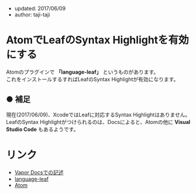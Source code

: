 - updated: 2017/06/09
- author: taji-taji

# AtomでLeafのSyntax Highlightを有効にする

Atomのプラグインで **「language-leaf」** というものがあります。  
これをインストールするすればLeafのSyntax Highlightが有効になります。  

## ● 補足

現在(2017/06/09)、XcodeではLeafに対応するSyntax Highlightはありません。  
LeafのSyntax Highlightがつけられるのは、Docsによると、Atomの他に **Visual Studio Code** もあるようです。

# リンク

- [Vapor Docsでの記述](https://docs.vapor.codes/2.0/leaf/leaf/#atom)
- [language-leaf](https://atom.io/packages/language-leaf)
- [Atom](https://atom.io/)

